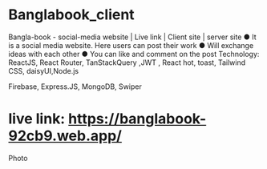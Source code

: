 # Banglabook_client


Bangla-book - social-media website | Live link | Client site | server site
● It is a social media website. Here users can post their work
● Will exchange ideas with each other
● You can like and comment on the post
Technology: ReactJS, React Router, TanStackQuery ,JWT , React hot, toast, Tailwind CSS, daisyUI,Node.js

Firebase, Express.JS, MongoDB, Swiper 

# live link: https://banglabook-92cb9.web.app/



Photo 

<ima src="https://i.ibb.co/2vYsRnQ/Screenshot-2023-11-28-123326.png" align="center" height="1000px" width="100%" >